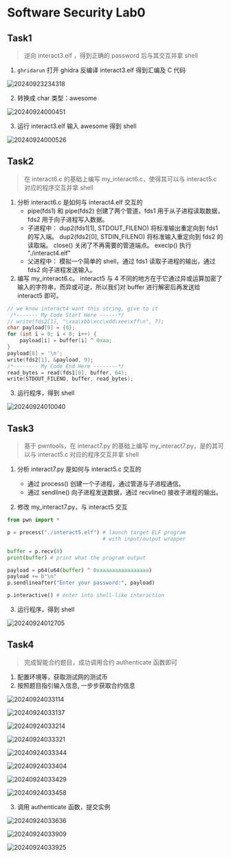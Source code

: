 # Software Security Lab0

## Task1

> 逆向 interact3.elf ，得到正确的 password 后与其交互并拿 shell

1. `ghridarun` 打开 ghidra 反编译 interact3.elf 得到汇编及 C 代码

![20240923234318](https://raw.githubusercontent.com/AnyaReese/PicGooo/main/images/20240923234318.png)

2. 转换成 char 类型：awesome

![20240924000451](https://raw.githubusercontent.com/AnyaReese/PicGooo/main/images/20240924000451.png)

3. 运行 interact3.elf 输入 awesome 得到 shell

![20240924000526](https://raw.githubusercontent.com/AnyaReese/PicGooo/main/images/20240924000526.png)

## Task2

> 在 interact6.c 的基础上编写 my_interact6.c，使得其可以与 interact5.c 对应的程序交互并拿 shell

1. 分析 interact6.c 是如何与 interact4.elf 交互的
    - pipe(fds1) 和 pipe(fds2) 创建了两个管道，fds1 用于从子进程读取数据，fds2 用于向子进程写入数据。
    - 子进程中：
        dup2(fds1[1], STDOUT_FILENO) 将标准输出重定向到 fds1 的写入端。
        dup2(fds2[0], STDIN_FILENO) 将标准输入重定向到 fds2 的读取端。
        close() 关闭了不再需要的管道端点。
        execlp() 执行 "./interact4.elf"
    - 父进程中：
        模拟一个简单的 shell，通过 fds1 读取子进程的输出，通过 fds2 向子进程发送输入。
2. 编写 my_interact6.c。 interact5 与 4 不同的地方在于它通过异或运算加密了输入的字符串，而异或可逆，所以我们对 buffer 进行解密后再发送给 interact5 即可。

```c
// we know interact4 want this string, give to it
 /*------- My Code Start Here ------*/
// write(fds2[1], "\xaa\xbb\xcc\xdd\xee\xff\n", 7);
char payload[9] = {0};
for (int i = 0; i < 8; i++) {
    payload[i] = buffer[i] ^ 0xaa;
}
payload[8] = '\n';
write(fds2[1], &payload, 9);
/*-------- My Code End Here --------*/
read_bytes = read(fds1[0], buffer, 64);
write(STDOUT_FILENO, buffer, read_bytes);
```

3. 运行程序，得到 shell

![20240924010040](https://raw.githubusercontent.com/AnyaReese/PicGooo/main/images/20240924010040.png)

## Task3

> 基于 pwntools，在 interact7.py 的基础上编写 my_interact7.py，是的其可以与 interact5.c 对应的程序交互并拿 shell

1. 分析 interact7.py 是如何与 interact5.c 交互的
    - 通过 process() 创建一个子进程，通过管道与子进程通信。
    - 通过 sendline() 向子进程发送数据，通过 recvline() 接收子进程的输出。

2. 修改 my_interact7.py，与 interact5 交互

```python
from pwn import *

p = process("./interact5.elf") # launch target ELF program
                               # with input/output wrapper

buffer = p.recv(8)
print(buffer) # print what the program output

payload = p64(u64(buffer) ^ 0xaaaaaaaaaaaaaaaa)
payload += b"\n"
p.sendlineafter("Enter your password:", payload)

p.interactive() # enter into shell-like interaction
```

3. 运行程序，得到 shell

![20240924012705](https://raw.githubusercontent.com/AnyaReese/PicGooo/main/images/20240924012705.png)

## Task4

> 完成智能合约题目，成功调用合约 authenticate 函数即可

1. 配置环境等，获取测试网的测试币
2. 按照题目指引输入信息, 一步步获取合约信息

![20240924033114](https://raw.githubusercontent.com/AnyaReese/PicGooo/main/images/20240924033114.png)

![20240924033137](https://raw.githubusercontent.com/AnyaReese/PicGooo/main/images/20240924033137.png)

![20240924033214](https://raw.githubusercontent.com/AnyaReese/PicGooo/main/images/20240924033214.png)

![20240924033321](https://raw.githubusercontent.com/AnyaReese/PicGooo/main/images/20240924033321.png)

![20240924033344](https://raw.githubusercontent.com/AnyaReese/PicGooo/main/images/20240924033344.png)

![20240924033404](https://raw.githubusercontent.com/AnyaReese/PicGooo/main/images/20240924033404.png)

![20240924033429](https://raw.githubusercontent.com/AnyaReese/PicGooo/main/images/20240924033429.png)

![20240924033458](https://raw.githubusercontent.com/AnyaReese/PicGooo/main/images/20240924033458.png)

3. 调用 authenticate 函数，提交实例

![20240924033636](https://raw.githubusercontent.com/AnyaReese/PicGooo/main/images/20240924033636.png)

![20240924033909](https://raw.githubusercontent.com/AnyaReese/PicGooo/main/images/20240924033909.png)

![20240924033925](https://raw.githubusercontent.com/AnyaReese/PicGooo/main/images/20240924033925.png)



